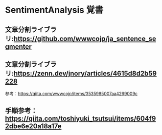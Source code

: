 # SentimentAnalysis 覚書  
## 文章分割ライブラリ:https://github.com/wwwcojp/ja_sentence_segmenter
## 文章分割ライブラリ:https://zenn.dev/jnory/articles/4615d8d2b59228
参考：https://qiita.com/wwwcojp/items/3535985007aa4269009c<br>
## 手順参考：https://qiita.com/toshiyuki_tsutsui/items/604f92dbe6e20a18a17e